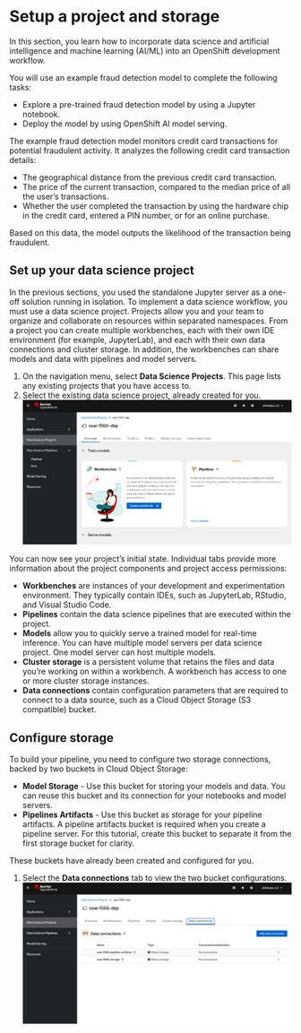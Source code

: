 # Setup a project and storage

In this section, you learn how to incorporate data science and artificial intelligence and machine learning (AI/ML) into an OpenShift development workflow.

You will use an example fraud detection model to complete the following tasks:
* Explore a pre-trained fraud detection model by using a Jupyter notebook.
* Deploy the model by using OpenShift AI model serving.

The example fraud detection model monitors credit card transactions for potential fraudulent activity. It analyzes the following credit card transaction details:

* The geographical distance from the previous credit card transaction.
* The price of the current transaction, compared to the median price of all the user’s transactions.
* Whether the user completed the transaction by using the hardware chip in the credit card, entered a PIN number, or for an online purchase.

Based on this data, the model outputs the likelihood of the transaction being fraudulent.

## Set up your data science project

In the previous sections, you used the standalone Jupyter server as a one-off solution running in isolation. To implement a data science workflow, you must use a data science project. Projects allow you and your team to organize and collaborate on resources within separated namespaces. From a project you can create multiple workbenches, each with their own IDE environment (for example, JupyterLab), and each with their own data connections and cluster storage. In addition, the workbenches can share models and data with pipelines and model servers.

1. On the navigation menu, select **Data Science Projects**. This page lists any existing projects that you have access to.
1. Select the existing data science project, already created for you.
   ![](images/50-dsp-select-project.png ':size=600')

You can now see your project’s initial state. Individual tabs provide more information about the project components and project access permissions:
* **Workbenches** are instances of your development and experimentation environment. They typically contain IDEs, such as JupyterLab, RStudio, and Visual Studio Code.
* **Pipelines** contain the data science pipelines that are executed within the project.
* **Models** allow you to quickly serve a trained model for real-time inference. You can have multiple model servers per data science project. One model server can host multiple models.
* **Cluster storage** is a persistent volume that retains the files and data you’re working on within a workbench. A workbench has access to one or more cluster storage instances.
* **Data connections** contain configuration parameters that are required to connect to a data source, such as a Cloud Object Storage (S3 compatible) bucket.

## Configure storage

To build your pipeline, you need to configure two storage connections, backed by two buckets in Cloud Object Storage:
* **Model Storage** - Use this bucket for storing your models and data. You can reuse this bucket and its connection for your notebooks and model servers.
* **Pipelines Artifacts** - Use this bucket as storage for your pipeline artifacts. A pipeline artifacts bucket is required when you create a pipeline server. For this tutorial, create this bucket to separate it from the first storage bucket for clarity.

These buckets have already been created and configured for you.

1. Select the **Data connections** tab to view the two bucket configurations.
   ![](images/50-dsp-view-connections.png ':size=600')
